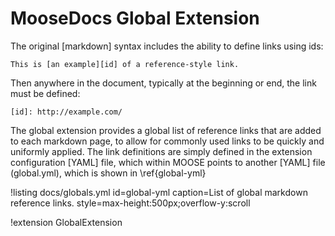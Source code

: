 # MooseDocs Global Extension
The original [markdown] syntax includes the ability to define links using ids:
```
This is [an example][id] of a reference-style link.
```
Then anywhere in the document, typically at the beginning or end, the link must be defined:
```
[id]: http://example.com/
```

The global extension provides a global list of reference links that are added to each markdown page,
to allow for commonly used links to be quickly and uniformly applied. The link definitions are
simply defined in the extension configuration [YAML] file, which within MOOSE points to another
[YAML] file (global.yml), which is shown in \ref{global-yml}

!listing docs/globals.yml id=global-yml caption=List of global markdown reference links. style=max-height:500px;overflow-y:scroll

!extension GlobalExtension
